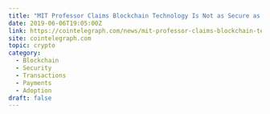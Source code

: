 ```yaml
---
title: "MIT Professor Claims Blockchain Technology Is Not as Secure as Claimed"
date: 2019-06-06T19:05:00Z
link: https://cointelegraph.com/news/mit-professor-claims-blockchain-technology-is-not-as-secure-as-claimed?utm_medium=RSS&utm_source=hune
site: cointelegraph.com
topic: crypto
category:
  - Blockchain
  - Security
  - Transactions
  - Payments
  - Adoption
draft: false
---
```

